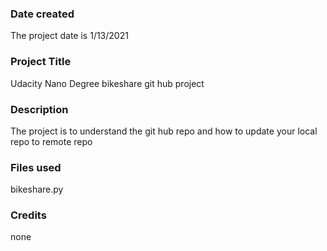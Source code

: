 ### Date created
The project date is 1/13/2021

### Project Title
Udacity Nano Degree bikeshare git hub project

### Description
The project is to understand the git hub repo and how to update your local repo to remote repo

### Files used
bikeshare.py

### Credits
none
